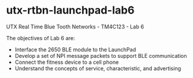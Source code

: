 # utx-rtbn-launchpad-lab6
UTX Real Time Blue Tooth Networks - TM4C123 - Lab 6

The objectives of Lab 6 are:

* Interface the 2650 BLE module to the LaunchPad
* Develop a set of NPI message packets to support BLE communication
* Connect the fitness device to a cell phone
* Understand the concepts of service, characteristic, and advertising
